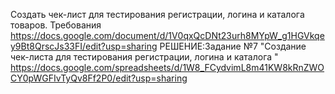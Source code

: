 Создать чек-лист для тестирования регистрации, логина и каталога товаров. Требования https://docs.google.com/document/d/1V0qxQcDNt23urh8MYpW_g1HGVkqey9Bt8QrscJs33FI/edit?usp=sharing
РЕШЕНИЕ:Задание №7 "Создание чек-листа для тестирования регистрации, логина и каталога " https://docs.google.com/spreadsheets/d/1W8_FCydvimL8m41KW8kRnZWOCY0pWGFIvTyQv8Ff2P0/edit?usp=sharing
